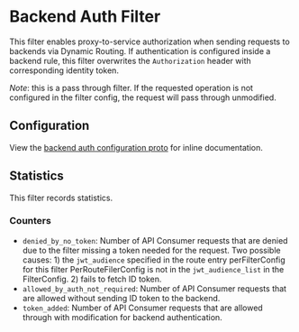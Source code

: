 # Backend Auth Filter

This filter enables proxy-to-service authorization when sending requests to backends
via Dynamic Routing. If authentication is configured inside a backend rule,
this filter overwrites the `Authorization` header with corresponding identity token.

_Note_: this is a pass through filter. If the requested operation is not configured in the
filter config, the request will pass through unmodified.

## Configuration

View the [backend auth configuration proto](../../../../api/envoy/v10/http/backend_auth/config.proto)
for inline documentation.

## Statistics

This filter records statistics.

### Counters

- `denied_by_no_token`: Number of API Consumer requests that are denied due to the filter
 missing a token needed for the request. Two possible causes: 1) the `jwt_audience` specified in the
 route entry perFilterConfig for this filter PerRouteFilerConfig is not in the `jwt_audience_list` in
 the FilterConfig. 2) fails to fetch ID token.
- `allowed_by_auth_not_required`: Number of API Consumer requests that are allowed without sending ID
 token to the backend.
- `token_added`: Number of API Consumer requests that are allowed through with
 modification for backend authentication.
